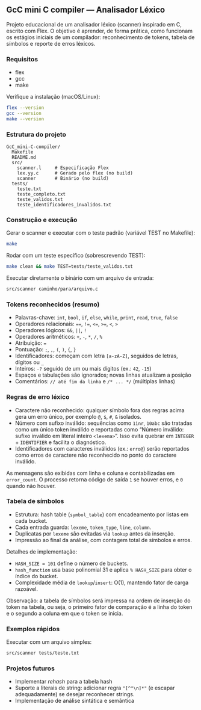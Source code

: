 ## GcC mini C compiler — Analisador Léxico

Projeto educacional de um analisador léxico (scanner) inspirado em C, escrito com Flex. O objetivo é aprender, de forma prática, como funcionam os estágios iniciais de um compilador: reconhecimento de tokens, tabela de símbolos e reporte de erros léxicos.

### Requisitos
- flex
- gcc
- make

Verifique a instalação (macOS/Linux):
```bash
flex --version
gcc --version
make --version
```

### Estrutura do projeto
```
GcC_mini-C-compiler/
  Makefile
  README.md
  src/
    scanner.l     # Especificação Flex
    lex.yy.c      # Gerado pelo flex (no build)
    scanner       # Binário (no build)
  tests/
    teste.txt
    teste_completo.txt
    teste_validos.txt
    teste_identificadores_invalidos.txt
```

### Construção e execução
Gerar o scanner e executar com o teste padrão (variável TEST no Makefile):
```bash
make
```

Rodar com um teste específico (sobrescrevendo TEST):
```bash
make clean && make TEST=tests/teste_validos.txt
```

Executar diretamente o binário com um arquivo de entrada:
```bash
src/scanner caminho/para/arquivo.c
```

### Tokens reconhecidos (resumo)
- Palavras-chave: `int`, `bool`, `if`, `else`, `while`, `print`, `read`, `true`, `false`
- Operadores relacionais: `==`, `!=`, `<=`, `>=`, `<`, `>`
- Operadores lógicos: `&&`, `||`, `!`
- Operadores aritméticos: `+`, `-`, `*`, `/`, `%`
- Atribuição: `=`
- Pontuação: `;`, `,`, `(`, `)`, `{`, `}`
- Identificadores: começam com letra `[a-zA-Z]`, seguidos de letras, dígitos ou `_`
- Inteiros: `-?` seguido de um ou mais dígitos (ex.: `42`, `-15`)
- Espaços e tabulações são ignorados; novas linhas atualizam a posição
- Comentários: `// até fim da linha` e `/* ... */` (múltiplas linhas)

### Regras de erro léxico
- Caractere não reconhecido: qualquer símbolo fora das regras acima gera um erro único, por exemplo `@`, `$`, `#`, `&` isolados.
- Número com sufixo inválido: sequências como `1inr`, `10abc` são tratadas como um único token inválido e reportadas como “Número inválido: sufixo inválido em literal inteiro `<lexema>`”. Isso evita quebrar em `INTEGER` + `IDENTIFIER` e facilita o diagnóstico.
- Identificadores com caracteres inválidos (ex.: `erro@`) serão reportados como erros de caractere não reconhecido no ponto do caractere inválido.

As mensagens são exibidas com linha e coluna e contabilizadas em `error_count`. O processo retorna código de saída `1` se houver erros, e `0` quando não houver.

### Tabela de símbolos
- Estrutura: hash table (`symbol_table`) com encadeamento por listas em cada bucket.
- Cada entrada guarda: `lexeme`, `token_type`, `line`, `column`.
- Duplicatas por `lexeme` são evitadas via `lookup` antes da inserção.
- Impressão ao final da análise, com contagem total de símbolos e erros.

Detalhes de implementação:
- `HASH_SIZE = 101` define o número de buckets.
- `hash_function` usa base polinomial 31 e aplica `% HASH_SIZE` para obter o índice do bucket.
- Complexidade média de `lookup`/`insert`: O(1), mantendo fator de carga razoável.

Observação: a tabela de símbolos será impressa na ordem de inserção do token na tabela, ou seja, o primeiro fator de comparação é a linha do token e o segundo a coluna em que o token se inicia.

### Exemplos rápidos
Executar com um arquivo simples:
```bash
src/scanner tests/teste.txt
```

### Projetos futuros
- Implementar _rehash_ para a tabela hash
- Suporte a literais de string: adicionar regra `"[^"\n]*"` (e escapar adequadamente) se desejar reconhecer strings.
- Implementação de análise sintática e semântica